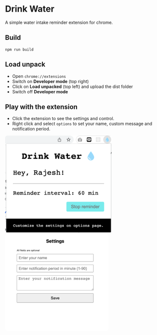 # Drink Water

A simple water intake reminder extension for chrome.

## Build

```
npm run build
```

## Load unpack

- Open `chrome://extensions`
- Switch on **Developer mode** (top right)
- Click on **Load unpacked** (top left) and upload the dist folder
- Switch off **Developer mode**

## Play with the extension

- Click the extension to see the settings and control.
- Right click and select `options` to set your name, custom message and notification period.

<img src="readme-assets/drink-water-popup.png" style="height: 20rem; width: auto; border-radius: 8px">
<img src="readme-assets/drink-water-options.png" style="height: 20rem; width: auto; border-radius: 8px">
